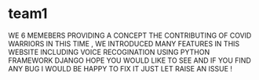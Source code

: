 # team1
WE 6 MEMEBERS PROVIDING  A CONCEPT THE CONTRIBUTING OF COVID WARRIORS IN THIS TIME , WE INTRODUCED MANY FEATURES IN THIS WEBSITE INCLUDING VOICE RECOGINATION USING PYTHON FRAMEWORK DJANGO HOPE YOU WOULD LIKE TO SEE AND IF YOU FIND ANY BUG I WOULD BE HAPPY TO FIX IT JUST LET RAISE AN ISSUE !
